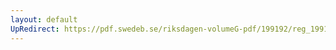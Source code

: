 ```yaml
---
layout: default
UpRedirect: https://pdf.swedeb.se/riksdagen-volumeG-pdf/199192/reg_199192/reg_199192_0273.pdf
---
```

